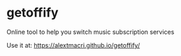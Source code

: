 # getoffify
Online tool to help you switch music subscription services

Use it at: https://alextmacri.github.io/getoffify/
